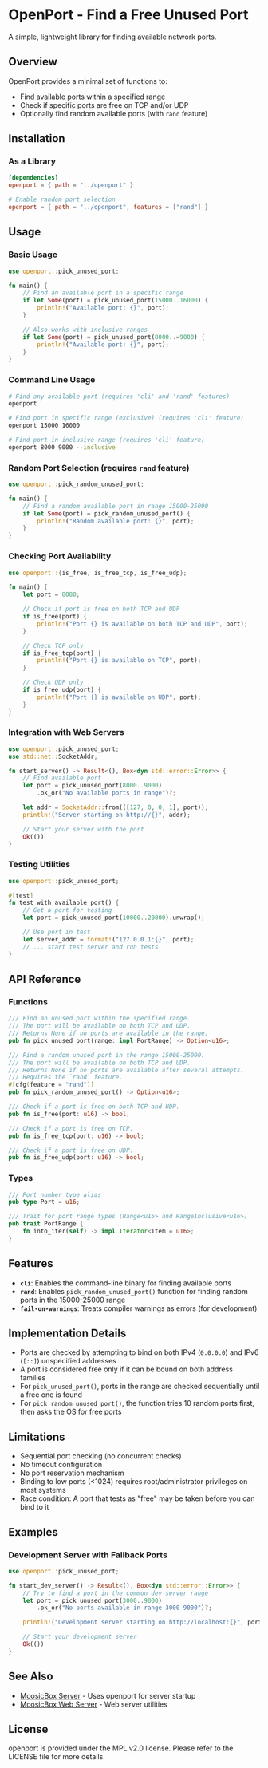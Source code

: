 # OpenPort - Find a Free Unused Port

A simple, lightweight library for finding available network ports.

## Overview

OpenPort provides a minimal set of functions to:

- Find available ports within a specified range
- Check if specific ports are free on TCP and/or UDP
- Optionally find random available ports (with `rand` feature)

## Installation

### As a Library

```toml
[dependencies]
openport = { path = "../openport" }

# Enable random port selection
openport = { path = "../openport", features = ["rand"] }
```

## Usage

### Basic Usage

```rust
use openport::pick_unused_port;

fn main() {
    // Find an available port in a specific range
    if let Some(port) = pick_unused_port(15000..16000) {
        println!("Available port: {}", port);
    }

    // Also works with inclusive ranges
    if let Some(port) = pick_unused_port(8000..=9000) {
        println!("Available port: {}", port);
    }
}
```

### Command Line Usage

```bash
# Find any available port (requires 'cli' and 'rand' features)
openport

# Find port in specific range (exclusive) (requires 'cli' feature)
openport 15000 16000

# Find port in inclusive range (requires 'cli' feature)
openport 8000 9000 --inclusive
```

### Random Port Selection (requires `rand` feature)

```rust
use openport::pick_random_unused_port;

fn main() {
    // Find a random available port in range 15000-25000
    if let Some(port) = pick_random_unused_port() {
        println!("Random available port: {}", port);
    }
}
```

### Checking Port Availability

```rust
use openport::{is_free, is_free_tcp, is_free_udp};

fn main() {
    let port = 8080;

    // Check if port is free on both TCP and UDP
    if is_free(port) {
        println!("Port {} is available on both TCP and UDP", port);
    }

    // Check TCP only
    if is_free_tcp(port) {
        println!("Port {} is available on TCP", port);
    }

    // Check UDP only
    if is_free_udp(port) {
        println!("Port {} is available on UDP", port);
    }
}
```

### Integration with Web Servers

```rust
use openport::pick_unused_port;
use std::net::SocketAddr;

fn start_server() -> Result<(), Box<dyn std::error::Error>> {
    // Find available port
    let port = pick_unused_port(8000..9000)
        .ok_or("No available ports in range")?;

    let addr = SocketAddr::from(([127, 0, 0, 1], port));
    println!("Server starting on http://{}", addr);

    // Start your server with the port
    Ok(())
}
```

### Testing Utilities

```rust
use openport::pick_unused_port;

#[test]
fn test_with_available_port() {
    // Get a port for testing
    let port = pick_unused_port(10000..20000).unwrap();

    // Use port in test
    let server_addr = format!("127.0.0.1:{}", port);
    // ... start test server and run tests
}
```

## API Reference

### Functions

```rust
/// Find an unused port within the specified range.
/// The port will be available on both TCP and UDP.
/// Returns None if no ports are available in the range.
pub fn pick_unused_port(range: impl PortRange) -> Option<u16>;

/// Find a random unused port in the range 15000-25000.
/// The port will be available on both TCP and UDP.
/// Returns None if no ports are available after several attempts.
/// Requires the `rand` feature.
#[cfg(feature = "rand")]
pub fn pick_random_unused_port() -> Option<u16>;

/// Check if a port is free on both TCP and UDP.
pub fn is_free(port: u16) -> bool;

/// Check if a port is free on TCP.
pub fn is_free_tcp(port: u16) -> bool;

/// Check if a port is free on UDP.
pub fn is_free_udp(port: u16) -> bool;
```

### Types

```rust
/// Port number type alias
pub type Port = u16;

/// Trait for port range types (Range<u16> and RangeInclusive<u16>)
pub trait PortRange {
    fn into_iter(self) -> impl Iterator<Item = u16>;
}
```

## Features

- **`cli`**: Enables the command-line binary for finding available ports
- **`rand`**: Enables `pick_random_unused_port()` function for finding random ports in the 15000-25000 range
- **`fail-on-warnings`**: Treats compiler warnings as errors (for development)

## Implementation Details

- Ports are checked by attempting to bind on both IPv4 (`0.0.0.0`) and IPv6 (`[::]`) unspecified addresses
- A port is considered free only if it can be bound on both address families
- For `pick_unused_port()`, ports in the range are checked sequentially until a free one is found
- For `pick_random_unused_port()`, the function tries 10 random ports first, then asks the OS for free ports

## Limitations

- Sequential port checking (no concurrent checks)
- No timeout configuration
- No port reservation mechanism
- Binding to low ports (<1024) requires root/administrator privileges on most systems
- Race condition: A port that tests as "free" may be taken before you can bind to it

## Examples

### Development Server with Fallback Ports

```rust
use openport::pick_unused_port;

fn start_dev_server() -> Result<(), Box<dyn std::error::Error>> {
    // Try to find a port in the common dev server range
    let port = pick_unused_port(3000..9000)
        .ok_or("No ports available in range 3000-9000")?;

    println!("Development server starting on http://localhost:{}", port);

    // Start your development server
    Ok(())
}
```

## See Also

- [MoosicBox Server](../server/README.md) - Uses openport for server startup
- [MoosicBox Web Server](../web_server/README.md) - Web server utilities

## License

openport is provided under the MPL v2.0 license. Please refer to the LICENSE file for more details.
